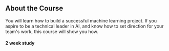 ## About the Course
You will learn how to build a successful machine learning project. If you aspire to be a  technical leader in AI, and know how to set direction for your team's work, this course will show you how.
#### 2 week study
